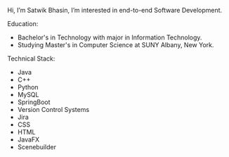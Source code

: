Hi, I’m Satwik Bhasin, I’m interested in end-to-end Software Development.

Education:
- Bachelor's in Technology with major in Information Technology.
- Studying Master's in Computer Science at SUNY Albany, New York.


Technical Stack:
- Java
- C++
- Python
- MySQL
- SpringBoot
- Version Control Systems
- Jira
- CSS
- HTML
- JavaFX
- Scenebuilder
<!---
Satwikbhasin/Satwikbhasin is a ✨ special ✨ repository because its `README.md` (this file) appears on your GitHub profile.
You can click the Preview link to take a look at your changes.
--->
